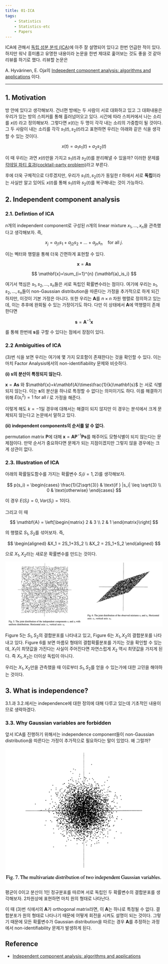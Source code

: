 ```yaml
---
title: 01-ICA
tags:
    - Statistics
    - Statistics-etc
    - Papers
---
```


ICA에 관해서 <a href="https://angeloyeo.github.io/2020/07/14/ICA.html">독립 성분 분석 (ICA)</a>에 아주 잘 설명되어 있다고 한번 언급한 적이 있다. 하지만 워낙 흥미롭고 유명한 내용이라 논문을 한번 제대로 훑어보는 것도 좋을 것 같아 리뷰를 하기로 했다. 리뷰할 논문은

A. Hyvärinen, E. Oja의 <a href="https://www.sciencedirect.com/science/article/abs/pii/S0893608000000265">Indepedent component analysis: algorithms and applications</a> 이다.

<!--more-->

---

## 1. Motivation

방 안에 있다고 생각해보자. 건너편 방에는 두 사람이 서로 대화하고 있고 그 대화내용은 우리가 있는 방의 스피커를 통해 흘러넘어오고 있다. 시간에 따라 스피커에서 나는 소리를 $x(t)$ 라고 정의해보자. 그렇다면 $x(t)$는 두 명이 각각 내는 소리의 가중합이 될 것이다. 그 두 사람이 내는 소리를 각각 $s_1(t),s_2(t)$라고 표현하면 우리는 아래와 같은 식을 생각할 수 있는 것이다.

$$
x(t)=a_1s_1(t)+a_2s_2(t)
$$

이 때 우리는 과연 $x(t)$만을 가지고 $s_1(t)$과 $s_2(t)$를 분리해낼 수 있을까? 이러한 문제를 <a href="https://ko.wikipedia.org/wiki/칵테일_파티_효과">칵테일 파티 효과(cocktail-party problem)</a>라고 부른다.

후에 더욱 구체적으로 다루겠지만, 우리가 $s_1(t),s_2(t)$가 동일한 $t$ 하에서 서로 **독립**이라는 사실만 알고 있어도 $x(t)$를 통해 $s_1(t)$와 $s_2(t)$를 복구해내는 것이 가능하다.

## 2. Independent component analysis

### 2.1. Defintion of ICA

$n$개의 independent component로 구성된 $n$개의 linear mixture $x_1,\dots,x_n$을 관측했다고 생각해보자. 즉,

$$
x_j = a_{j1}s_1+a_{j2}s_2+\dots+a_{jn}s_n \quad \text{for all } j.
$$

이는 벡터와 행렬을 통해 더욱 간편하게 표현할 수 있다.

$$
\mathbf{x}=\mathbf{As}
$$

$$
\mathbf{x}=\sum_{i=1}^{n} {\mathbf{a}_is_i}
$$

여기서 핵심은 $s_1,s_2,\dots,s_n$들은 서로 독립인 확률변수라는 점이다. 여기에 우리는 $s_1,s_2,\dots,s_n$들이 non-Gaussian distribution을 따른다는 가정을 추가적으로 하게 되긴 하지만, 이것이 기본 가정은 아니다. 또한 우리는 $\mathbf{A}$를 $n \times n$ 차원 행렬로 정의하고 있는데, 이는 추후에 완회될 수 있는 가정이기도 하다. 다만 이 상태에서 $\mathbf{A}$에 역행렬이 존재한다면

$$
\mathbf{s}=\mathbf{A}^{-1}\mathbf{x}
$$

를 통해 한번에 $\mathbf{s}$를 구할 수 있다는 점에서 장점이 있다.

### 2.2 Ambiguities of ICA

(3)번 식을 보면 우리는 여기에 몇 가지 모호함이 존재한다는 것을 확인할 수 있다. 이는 마치 Factor Analysis에서의 non-identifiability 문제와 비슷하다.

**(i) $\mathbf{s}$의 분산이 특정되지 않는다.**

$\mathbf{x}=\mathbf{As}$ 와 $\mathbf{x}=k\mathbf{A}\times\frac{1}{k}\mathbf{s}$ 는 서로 식별되지 않는다. 이는 $\mathbf{s}$의 분산을 하나로 특정할 수 없다는 의미이기도 하다. 이를 해결하기 위해 $E(s_i^2)=1 \; \text{for all }i$ 로 가정을 해준다.

이렇게 해도 $k=-1$일 경우에 대해서는 해결이 되지 않지만 이 경우는 분석에서 크게 문제되지 않는다고 논문에서 말하고 있다.

**(ii) independent components의 순서를 알 수 없다.**

permutation matrix $\mathbf{P}$에 대해 $\mathbf{x}=\mathbf{AP}^{-1}\mathbf{Ps}$를 해주어도 모형식별이 되지 않는다는 문제점이다. 만약 순서가 중요하다면 문제가 되는 지점이겠지만 그렇지 않을 경우에는 크게 상관이 없다.

### 2.3. Illustration of ICA

아래의 확률밀도함수를 가지는 확률변수 $S_i(i=1,2)$를 생각해보자.

$$
p(s_i) = \begin{cases}
    \frac{1}{2\sqrt{3}} & \text{if } |s_i| \leq \sqrt{3} \\
    0 & \text{otherwise}
\end{cases}
$$

이 경우 $E(S_i)=0,Var(S_i)=1$이다. 

그리고 이 때

$$
\mathbf{A} = \left[\begin{matrix}
    2 & 3 \\
    2 & 1
\end{matrix}\right]
$$

의 행렬로 $S_1,S_2$를 섞어보자. 즉,

$$
\begin{aligned}
    &X_1 = 2S_1+3S_2 \\
    &X_2 = 2S_1+S_2
\end{aligned}
$$

으로 $X_1,X_2$라는 새로운 확률변수를 만드는 것이다.

![figure 5,6](/assets/images/ica-figure56.jpg)

Figure 5는 $S_1,S_2$의 결합분포를 나타내고 있고, Figure 6는 $X_1,X_2$의 결합분포를 나타내고 있다. Figure 6를 보면 마름모 형태의 결합확률분포를 가지는 것을 확인할 수 있는데, $X_1$이 최댓값을 가진다는 사실이 주어진다면 자연스럽게 $X_2$ 역시 최댓값을 가지게 된다. 즉 $X_1,X_2$는 더이상 독립이 아니다.

우리는 $X_1,X_2$만을 관측했을 때 이로부터 $S_1,S_2$를 얻을 수 있는가에 대한 고민을 해야하는 것이다. 

## 3. What is independence?

3.1.과 3.2.에서는 independence에 대한 정의에 대해 다루고 있는데 기초적인 내용이므로 생략하겠다.

### 3.3. Why Gaussian variables are forbidden

앞서 ICA를 진행하기 위해서는 independence component들이 non-Gaussian distribution을 따른다는 가정이 추가적으로 필요하다는 말이 있었다. 왜 그럴까?

![figure 7](/assets/images/ica-figure7.jpg)

평균이 0이고 분산이 1인 정규분포를 따르며 서로 독립인 두 확률변수의 결합분포를 생각해보자. 2차원상에 표현하면 마치 원의 형태로 나타난다.

이 때 (3)번 식에서의 $\mathbf{A}$가 orthogonal matrix라면, 이 $\mathbf{A}$는 하나로 특정될 수 없다. 결합분포가 원의 형태로 나타나기 때문에 어떻게 회전을 시켜도 설명이 되는 것이다. 그렇기 때문에 모든 확률변수가 Gaussian distribution을 따르는 경우 $\mathbf{A}$를 추정하는 과정에서 non-identifiability 문제가 발생하게 된다.

## Reference

* <a href="https://www.sciencedirect.com/science/article/pii/S0893608000000265">Independent component analysis: algorithms and applications</a>